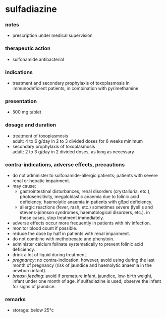 # sulfadiazine

### notes
+ prescription under medical supervision

### therapeutic action
+ sulfonamide antibacterial

### indications
+ treatment and secondary prophylaxis of toxoplasmosis in immunodeficient patients, in combination with pyrimethamine

### presentation
+ 500 mg tablet

### dosage and duration
+ treatment of toxoplasmosis  
    adult: 4 to 6 g/day in 2 to 3 divided doses for 6 weeks minimum
+ secondary prophylaxis of toxoplasmosis  
    adult: 2 to 3 g/day in 2 divided doses, as long as necessary

### contra-indications, adverse effects, precautions
+ do not administer to sulfonamide-allergic patients; patients with severe renal or hepatic impairment.
+ may cause:
    - gastrointestinal disturbances, renal disorders (crystalluria, etc.), photosensitivity, megaloblastic anaemia due to folinic acid deficiency; haemolytic anaemia in patients with g6pd deficiency;
    - allergic reactions (fever, rash, etc.) sometimes severe (lyell's and stevens-johnson syndromes, haematological disorders, etc.). in these cases, stop treatment immediately.
+ adverse effects occur more frequently in patients with hiv infection.
+ monitor blood count if possible.
+ reduce the dose by half in patients with renal impairment.
+ do not combine with methotrexate and phenytoin.
+ administer calcium folinate systematically to prevent folinic acid deficiency.
+ drink a lot of liquid during treatment.
+ *pregnancy*: no contra-indication. however, avoid using during the last month of pregnancy (risk of jaundice and haemolytic anaemia in the newborn infant).
+ *breast-feeding*: avoid if premature infant, jaundice, low-birth weight, infant under one month of age. if sulfadiazine is used, observe the infant for signs of jaundice.

### remarks
+ storage: below 25°c